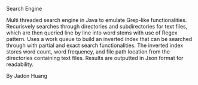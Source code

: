 Search Engine

Multi threaded search engine in Java to emulate Grep-like functionalities. Recurisvely searches through directories and subdirectories for text files, which are then queried line by line into word stems with use of Regex pattern. Uses a work queue to build an inverted index that can be searched through with partial and exact search functionalities. The inverted index stores word count, word frequency, and file path location from the directories containing text files. Results are outputted in Json format for readability. 

By Jadon Huang
